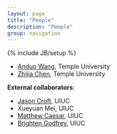 ```yaml
---
layout: page
title: "People"
description: "People"
group: navigation
---
```

{% include JB/setup %}

<!-- ------------------------- -->

* [Anduo Wang](http://anduowang.github.io/), Temple University
* [Zhijia Chen](https://zhijiachen.github.io/), Temple University

**External collaborators**:

* [Jason Croft](http://jasoncroft.info/), UIUC
* Xueyuan Mei, UIUC
* [Matthew Caesar](http://web.engr.illinois.edu/~caesar/), UIUC
* [Brighten Godfrey](http://pbg.cs.illinois.edu/), UIUC